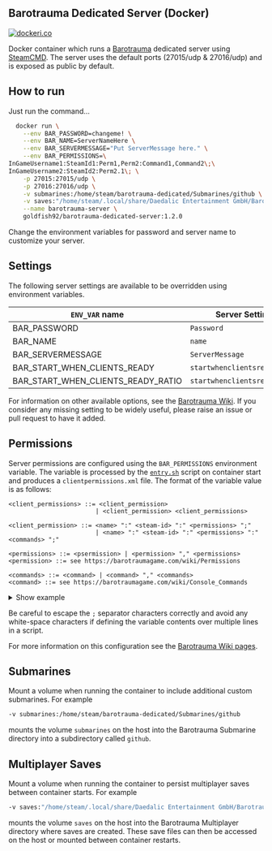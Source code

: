 Barotrauma Dedicated Server (Docker)
------------------------------------
[![dockeri.co](https://dockeri.co/image/goldfish92/barotrauma-dedicated-server)](https://hub.docker.com/r/goldfish92/barotrauma-dedicated-server)

Docker container which runs a [Barotrauma](https://store.steampowered.com/app/602960/Barotrauma/) dedicated server
using [SteamCMD](https://developer.valvesoftware.com/wiki/Command_Line_Options#SteamCMD). The server uses the default
ports (27015/udp & 27016/udp) and is exposed as public by default.

## How to run

Just run the command...

```sh
  docker run \
    --env BAR_PASSWORD=changeme! \
    --env BAR_NAME=ServerNameHere \
    --env BAR_SERVERMESSAGE="Put ServerMessage here." \
    --env BAR_PERMISSIONS=\
InGameUsername1:SteamId1:Perm1,Perm2:Command1,Command2\;\
InGameUsername2:SteamId2:Perm2.1\; \
    -p 27015:27015/udp \
    -p 27016:27016/udp \
    -v submarines:/home/steam/barotrauma-dedicated/Submarines/github \
    -v saves:"/home/steam/.local/share/Daedalic Entertainment GmbH/Barotrauma/Multiplayer" \
    --name barotrauma-server \
    goldfish92/barotrauma-dedicated-server:1.2.0
```

Change the environment variables for password and server name to customize your server.

## Settings
The following server settings are available to be overridden using environment variables.

| `ENV_VAR` name                      | Server Setting               | Default Value   |
|-------------------------------------|------------------------------|-----------------|
| BAR_PASSWORD                        | `Password`                   | "changeme!"     |
| BAR_NAME                            | `name`                       | "UnnamedServer" |
| BAR_SERVERMESSAGE                   | `ServerMessage`              | ""              |           
| BAR_START_WHEN_CLIENTS_READY        | `startwhenclientsready`      | "True"          |            
| BAR_START_WHEN_CLIENTS_READY_RATIO  | `startwhenclientsreadyratio` | "1.0"           |                     

For information on other available options, see the [Barotrauma Wiki](https://barotraumagame.com/wiki/Serversettings.xml). If you consider any missing setting to be widely useful, please raise an issue or pull request to have it added.

## Permissions

Server permissions are configured using the `BAR_PERMISSIONS` environment variable. The variable is processed by
the [`entry.sh`](https://github.com/gnoeley/barotrauma-dedicated-server-docker/blob/master/entry.sh#L21) script on
container start and produces a `clientpermissions.xml` file. The format of the variable value is as follows:

```ebnf
<client_permissions> ::= <client_permission> 
                        | <client_permission> <client_permissions>
                            
<client_permission> ::= <name> ":" <steam-id> ":" <permissions> ";" 
                        | <name> ":" <steam-id> ":" <permissions> ":" <commands> ";"

<permissions> ::= <psermission> | <permission> "," <permissions>
<permission> ::= see https://barotraumagame.com/wiki/Permissions

<commands> ::= <command> | <command> "," <commands>
<command> ::= see https://barotraumagame.com/wiki/Console_Commands
```

<details>
    <summary>Show example</summary>

The following environment variable:

```sh
BAR_PERMISSIONS=\
InGameUsername1:SteamId1:Perm1,Perm2:Command1,Command2\;\
InGameUsername2:SteamId2:Perm2.1\;\
InGameUsername3:Steam64Id3:Perm3.1:Command3.1,Command3.2,Command3.3\;
```

Would generate:

```xml
<?xml version="1.0" encoding="utf-8"?>
<ClientPermissions>
    <Client name="InGameUsername1" steamid="SteamId1" permissions="Perm1,Perm2">
        <command name="Command1"/>
        <command name="Command2"/>
    </Client>
    <Client name="InGameUsername2" steamid="SteamId2" permissions="Perm2.1">
    </Client>
    <Client name="InGameUsername3" steamid="Steam64Id3" permissions="Perm3.1">
        <command name="Command3.1"/>
        <command name="Command3.2"/>
        <command name="Command3.3"/>
    </Client>
</ClientPermissions>
```

</details>

Be careful to escape the `;` separator characters correctly and avoid any white-space characters if defining the
variable contents over multiple lines in a script.

For more information on this configuration see
the [Barotrauma Wiki pages](https://barotraumagame.com/wiki/Clientpermissions.xml).

## Submarines

Mount a volume when running the container to include additional custom submarines. For example

```sh
-v submarines:/home/steam/barotrauma-dedicated/Submarines/github
```

mounts the volume `submarines` on the host into the Barotrauma Submarine directory into a subdirectory called `github`.

## Multiplayer Saves

Mount a volume when running the container to persist multiplayer saves between container starts. For example

```sh
-v saves:"/home/steam/.local/share/Daedalic Entertainment GmbH/Barotrauma/Multiplayer"
```

mounts the volume `saves` on the host into the Barotrauma Multiplayer directory where saves are created. These save
files can then be accessed on the host or mounted between container restarts.
